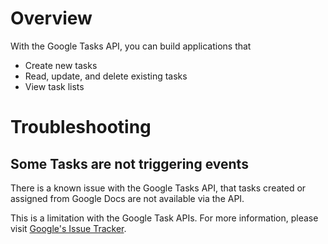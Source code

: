 # Overview

With the Google Tasks API, you can build applications that

- Create new tasks
- Read, update, and delete existing tasks
- View task lists

# Troubleshooting

## Some Tasks are not triggering events

There is a known issue with the Google Tasks API, that tasks created or assigned from Google Docs are not available via the API. 

This is a limitation with the Google Task APIs. For more information, please visit [Google's Issue Tracker](https://issuetracker.google.com/issues/244387279).